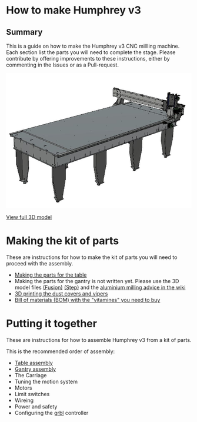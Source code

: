 # How to make Humphrey v3

## Summary
This is a guide on how to make the Humphrey v3 CNC millling machine.
Each section list the parts you will need to complete the stage. Please contribute by offering improvements to these instructions, either by commenting in the Issues or as a Pull-request.

![Cad Iso](./img/cad_iso.JPG)

[View full 3D model](https://a360.co/2AF6yjp)

# Making the kit of parts

These are instructions for how to make the kit of parts you will need to proceed with the assembly.

* [Making the parts for the table](Making_the_parts_for_the_table.md)
* Making the parts for the gantry is not written yet. Please use the 3D model files [(Fusion)](https://a360.co/2AF6yjp) [(Step)](https://github.com/fellesverkstedet/fabricatable-machines/raw/master/humphrey-large-format-cnc/humphrey_v3/Assembly_h3%20v5_step.zip) and the [aluminium milling advice in the wiki](https://github.com/fellesverkstedet/fabricatable-machines/wiki/Fabricatable-axis#how-to-fabricate) 
* [3D printing the dust covers and vipers](https://github.com/fellesverkstedet/fabricatable-machines/blob/master/humphrey-large-format-cnc/humphrey_v2/3d_prints/README.md)
* [Bill of materials (BOM) with the "vitamines" you need to buy](https://github.com/fellesverkstedet/fabricatable-machines/raw/master/humphrey-large-format-cnc/humphrey_v2/BOM.pdf)

# Putting it together

These are instructions for how to assemble Humphrey v3 from a kit of parts.

This is the recommended order of assembly:

* [Table assembly](Table_assembly.md)
* [Gantry assembly](Gantry_assembly.md)
* The Carriage
* Tuning the motion system
* Motors
* Limit switches 
* Wireing 
* Power and safety
* Configuring the [grbl](https://github.com/gnea/grbl/wiki) controller

